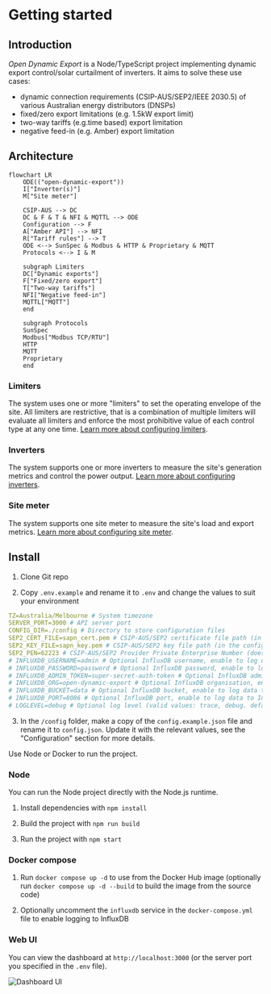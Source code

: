 # Getting started

## Introduction

*Open Dynamic Export* is a Node/TypeScript project implementing dynamic export control/solar curtailment of inverters. It aims to solve these use cases:
- dynamic connection requirements (CSIP-AUS/SEP2/IEEE 2030.5) of various Australian energy distributors (DNSPs)
- fixed/zero export limitations (e.g. 1.5kW export limit)
- two-way tariffs (e.g.time based) export limitation
- negative feed-in (e.g. Amber) export limitation

## Architecture

```mermaid
flowchart LR
    ODE(("open-dynamic-export"))
    I["Inverter(s)"]
    M["Site meter"]

    CSIP-AUS --> DC
    DC & F & T & NFI & MQTTL --> ODE
    Configuration --> F
    A["Amber API"] --> NFI
    R["Tariff rules"] --> T
    ODE <--> SunSpec & Modbus & HTTP & Proprietary & MQTT
    Protocols <--> I & M

    subgraph Limiters
    DC["Dynamic exports"]
    F["Fixed/zero export"]
    T["Two-way tariffs"]
    NFI["Negative feed-in"]
    MQTTL["MQTT"]
    end

    subgraph Protocols
    SunSpec
    Modbus["Modbus TCP/RTU"]
    HTTP
    MQTT
    Proprietary
    end
```

### Limiters
The system uses one or more "limiters" to set the operating envelope of the site. All limiters are restrictive, that is a combination of multiple limiters will evaluate all limiters and enforce the most prohibitive value of each control type at any one time. [Learn more about configuring limiters](/configuration/limiters).

### Inverters
The system supports one or more inverters to measure the site's generation metrics and control the power output. [Learn more about configuring inverters](/configuration/inverters).

### Site meter
The system supports one site meter to measure the site's load and export metrics. [Learn more about configuring site meter](/configuration/meter).

## Install

1. Clone Git repo

2. Copy `.env.example` and rename it to `.env` and change the values to suit your environment

```yaml
TZ=Australia/Melbourne # System timezone
SERVER_PORT=3000 # API server port
CONFIG_DIR=./config # Directory to store configuration files
SEP2_CERT_FILE=sapn_cert.pem # CSIP-AUS/SEP2 certificate file path (in the config directory)
SEP2_KEY_FILE=sapn_key.pem # CSIP-AUS/SEP2 key file path (in the config directory)
SEP2_PEN=62223 # CSIP-AUS/SEP2 Provider Private Enterprise Number (does not need to be changed)
# INFLUXDB_USERNAME=admin # Optional InfluxDB username, enable to log data to InfluxDB
# INFLUXDB_PASSWORD=password # Optional InfluxDB password, enable to log data to InfluxDB
# INFLUXDB_ADMIN_TOKEN=super-secret-auth-token # Optional InfluxDB admin token, enable to log data to InfluxDB
# INFLUXDB_ORG=open-dynamic-export # Optional InfluxDB organisation, enable to log data to InfluxDB
# INFLUXDB_BUCKET=data # Optional InfluxDB bucket, enable to log data to InfluxDB
# INFLUXDB_PORT=8086 # Optional InfluxDB port, enable to log data to InfluxDB
# LOGLEVEL=debug # Optional log level (valid values: trace, debug. default: debug)
```

3. In the `/config` folder, make a copy of the `config.example.json` file and rename it to `config.json`. Update it with the relevant values, see the "Configuration" section for more details.

Use Node or Docker to run the project.

### Node
You can run the Node project directly with the Node.js runtime.

1. Install dependencies with `npm install`

2. Build the project with `npm run build`

3. Run the project with `npm start`

### Docker compose

1. Run `docker compose up -d` to use from the Docker Hub image (optionally run `docker compose up -d --build` to build the image from the source code)

2. Optionally uncomment the `influxdb` service in the `docker-compose.yml` file to enable logging to InfluxDB

### Web UI
You can view the dashboard at `http://localhost:3000` (or the server port you specified in the `.env` file).

![Dashboard UI](/dashboard.png)
